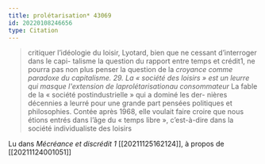```yaml
---
title: prolétarisation* 43069
id: 20220108246656
type: Citation
---
```


> critiquer l’idéologie du loisir, Lyotard, bien que ne cessant d’interroger dans le capi- talisme la question du rapport entre temps et crédit1, ne pourra pas non plus penser la question de la *croyance comme paradoxe du capitalisme.* *29. La « société des loisirs » est un leurre qui masque l'extension de laprolétarisationau consommateur* La fable de la « société postindustrielle » qui a dominé les der- nières décennies a leurré pour une grande part pensées politiques et philosophies. Contée après 1968, elle voulait faire croire que nous étions entrés dans l’âge du « temps libre », c’est-à-dire dans la société individualiste des loisirs

Lu dans *Mécréance et discrédit 1* [[20211125162124]], à propos de [[20211124001051]]